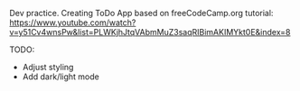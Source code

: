 Dev practice. 
Creating ToDo App based on freeCodeCamp.org tutorial: https://www.youtube.com/watch?v=y51Cv4wnsPw&list=PLWKjhJtqVAbmMuZ3saqRIBimAKIMYkt0E&index=8 

TODO:
- Adjust styling
- Add dark/light mode
